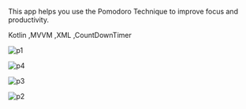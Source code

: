 This app helps you use the Pomodoro Technique to improve focus and productivity.

Kotlin ,MVVM ,XML ,CountDownTimer



![p1](https://github.com/user-attachments/assets/39ab59cc-db6e-4fea-ac3f-72479a597170)

![p4](https://github.com/user-attachments/assets/56d8cd04-1bfc-4345-bd0b-2cc98469a57e)

![p3](https://github.com/user-attachments/assets/12dffc40-6d33-4a53-a9c6-a01beacd9908)

![p2](https://github.com/user-attachments/assets/e1e15d40-34e0-4c57-9468-dc0cb18f4e5b)
